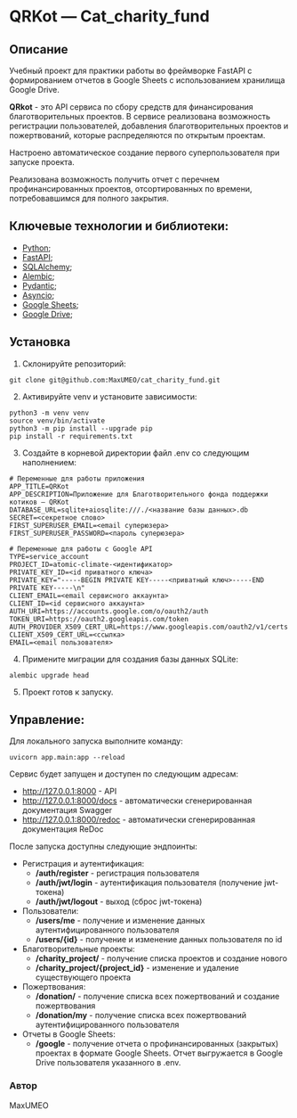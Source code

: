 # QRKot — Cat_charity_fund

## Описание

Учебный проект для практики работы во фреймворке FastAPI с формированием отчетов в Google Sheets с использованием хранилища Google Drive.

**QRkot** - это API сервиса по сбору средств для финансирования благотворительных проектов. В сервисе реализована возможность регистрации пользователей, добавления благотворительных проектов и пожертвований, которые распределяются по открытым проектам.

Настроено автоматическое создание первого суперпользователя при запуске проекта.

Реализована возможность получить отчет с перечнем профинансированных проектов, отсортированных по времени, потребовавшимся для полного закрытия.

## Ключевые технологии и библиотеки:
- [Python](https://www.python.org/);
- [FastAPI](https://fastapi.tiangolo.com/);
- [SQLAlchemy](https://pypi.org/project/SQLAlchemy/);
- [Alembic](https://pypi.org/project/alembic/);
- [Pydantic](https://pypi.org/project/pydantic/);
- [Asyncio](https://docs.python.org/3/library/asyncio.html);
- [Google Sheets](https://www.google.ru/intl/ru/sheets/about/);
- [Google Drive](https://www.google.com/drive/);

## Установка
1. Склонируйте репозиторий:
```
git clone git@github.com:MaxUMEO/cat_charity_fund.git
```
2. Активируйте venv и установите зависимости:
```
python3 -m venv venv
source venv/bin/activate
python3 -m pip install --upgrade pip
pip install -r requirements.txt
```
3. Создайте в корневой директории файл .env со следующим наполнением:
```
# Переменные для работы приложения
APP_TITLE=QRKot
APP_DESCRIPTION=Приложение для Благотворительного фонда поддержки котиков — QRKot
DATABASE_URL=sqlite+aiosqlite:///./<название базы данных>.db
SECRET=<секретное слово>
FIRST_SUPERUSER_EMAIL=<email суперюзера>
FIRST_SUPERUSER_PASSWORD=<пароль суперюзера>

# Переменные для работы с Google API
TYPE=service_account
PROJECT_ID=atomic-climate-<идентификатор>
PRIVATE_KEY_ID=<id приватного ключа>
PRIVATE_KEY="-----BEGIN PRIVATE KEY-----<приватный ключ>-----END PRIVATE KEY-----\n"
CLIENT_EMAIL=<email сервисного аккаунта>
CLIENT_ID=<id сервисного аккаунта>
AUTH_URI=https://accounts.google.com/o/oauth2/auth
TOKEN_URI=https://oauth2.googleapis.com/token
AUTH_PROVIDER_X509_CERT_URL=https://www.googleapis.com/oauth2/v1/certs
CLIENT_X509_CERT_URL=<ссылка>
EMAIL=<email пользователя>
```
4. Примените миграции для создания базы данных SQLite:
```
alembic upgrade head
```
5. Проект готов к запуску.

## Управление:
Для локального запуска выполните команду:
```
uvicorn app.main:app --reload
```
Сервис будет запущен и доступен по следующим адресам:
- http://127.0.0.1:8000 - API
- http://127.0.0.1:8000/docs - автоматически сгенерированная документация Swagger
- http://127.0.0.1:8000/redoc - автоматически сгенерированная документация ReDoc

После запуска доступны следующие эндпоинты:
- Регистрация и аутентификация:
    - **/auth/register** - регистрация пользователя
    - **/auth/jwt/login** - аутентификация пользователя (получение jwt-токена)
    - **/auth/jwt/logout** - выход (сброс jwt-токена)
- Пользователи:
    - **/users/me** - получение и изменение данных аутентифицированного пользователя
    - **/users/{id}** - получение и изменение данных пользователя по id
- Благотворительные проекты:
    - **/charity_project/** - получение списка проектов и создание нового
    - **/charity_project/{project_id}** - изменение и удаление существующего проекта
- Пожертвования:
    - **/donation/** - получение списка всех пожертвований и создание пожертвования
    - **/donation/my** - получение списка всех пожертвований аутентифицированного пользователя
- Отчеты в Google Sheets:
    - **/google** - получение отчета о профинансированных (закрытых) проектах в формате Google Sheets. Отчет выгружается в Google Drive пользователя указанного в .env.

### Автор
MaxUMEO